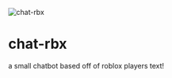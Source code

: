 ![chat-rbx](https://user-images.githubusercontent.com/67112172/221208318-f0c564fb-d2f2-4abb-bd27-7dd24b2482d6.jpg)

# chat-rbx

a small chatbot based off of roblox players text!

